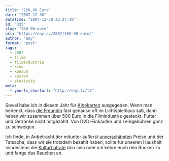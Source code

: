 ```yaml
---
title: "260,90 Euro"
date: "2007-12-30"
datetime: "2007-12-30 22:27:40"
id: "335"
slug: "260-90-euro"
url: "https://eay.cc/2007/260-90-euro/"
author: "eay"
format: "post"
tags:
  - 2007
  - filme
  - filmindustrie
  - kino
  - konsum
  - kosten
  - statistik
meta:
  - yourls_shorturl: "http://eay.li/t3"
---
```


Soviel habe ich in diesem Jahr für [Kinokarten](//eay.cc/themen/kinolog/) ausgegeben. Wenn man bedenkt, dass [die Freundin](http://spaetz.eayz.net/) fast genauso oft im Lichtspielhaus saß, dann haben wir zusammen über 500 Euro in die Filmindustrie gesteckt. Futter und Getränke nicht mitgezählt. Von DVD-Einkäufen und Leihgebühren ganz zu schweigen.

Ich finde, in Anbetracht der mitunter äußerst [unverschämten](//eay.cc/2007/der-tanzende-peter-parker/) Preise und der Tatsache, dass wir sie trotzdem bezahlt haben, sollte für unseren Haushalt mindestens die [Kulturflatrate](http://de.wikipedia.org/wiki/Kulturflatrate) drin sein oder ich kehre euch den Rücken zu und fange das Rauchen an.
